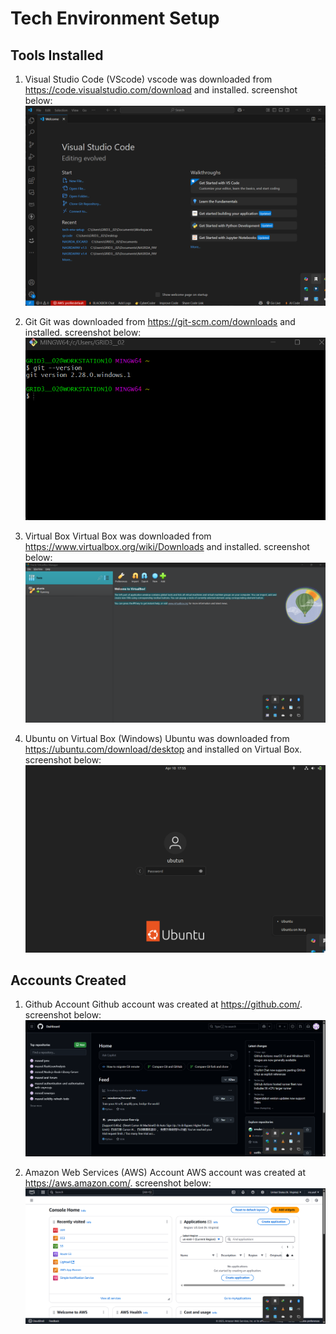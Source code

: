 # Tech Environment Setup
## Tools Installed
1. Visual Studio Code (VScode)
vscode was downloaded from https://code.visualstudio.com/download and installed. screenshot below:
![Visual Studio Code Welcome Screen](/img/1.VScode.png)

2. Git
Git was downloaded from https://git-scm.com/downloads and installed. screenshot below:
![Git Installation Confirmation](/img/2.Gitbash.png)

3. Virtual Box
Virtual Box was downloaded from https://www.virtualbox.org/wiki/Downloads and installed. screenshot below:
![VirtualBox Welcome Screen](/img/3.Virtualbox.png)

4. Ubuntu on Virtual Box (Windows)
Ubuntu was downloaded from https://ubuntu.com/download/desktop and installed on Virtual Box. screenshot below:
![Ubuntu Login prompt](/img/4.Ubuntu.png)

## Accounts Created
1. Github Account
Github account was created at https://github.com/. screenshot below:
![GitHub Dashboard](/img/5.GitHub.png)

2. Amazon Web Services (AWS) Account
AWS account was created at https://aws.amazon.com/. screenshot below:
![AWS Management Console](/img/6.AWS.png)